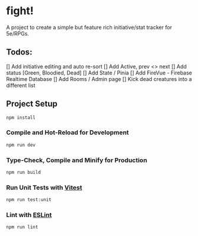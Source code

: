 # fight!

A project to create a simple but feature rich initiative/stat tracker for 5e/RPGs.

## Todos:

[] Add initiative editing and auto re-sort
[] Add Active, prev <> next
[] Add status [Green, Bloodied, Dead]
[] Add State / Pinia
[] Add FireVue - Firebase Realtime Database
[] Add Rooms / Admin page
[] Kick dead creatures into a different list

## Project Setup

```sh
npm install
```

### Compile and Hot-Reload for Development

```sh
npm run dev
```

### Type-Check, Compile and Minify for Production

```sh
npm run build
```

### Run Unit Tests with [Vitest](https://vitest.dev/)

```sh
npm run test:unit
```

### Lint with [ESLint](https://eslint.org/)

```sh
npm run lint
```
